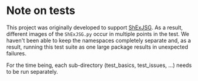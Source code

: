 # Note on tests
This project was originally developed to support [ShExJSG](https://github.com/hsolbrig/ShExJSG).  As a result, different
images of the `ShExJSG.py` occur in multiple points in the test.  We haven't been able to keep the namespaces completely
separate and, as a result, running this test suite as one large package results in unexpected failures.

For the time being, each sub-directory (test_basics, test_issues, ...) needs to be run separately.